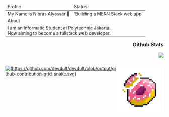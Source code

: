 <table align="left">
    <thead>
        <tr>
            <td>Profile</td>
            <td>Status</td>
        </tr>
    </thead>
    <tbody>
        <tr>
            <td>My Name is Nibras Alyassar 👋</td>
            <td>'Building a MERN Stack web app'</td>
        </tr>
        <tr>
          <td colspan="2">About</td>
        </tr>
        <tr>
            <td colspan="2"> I am an Informatic Student at Polytechnic Jakarta. <br/>
                Now aiming to become a fullstack web developer.
            </td>
        </tr>  
    </tbody>
</table>

<div align="right">
  <h3>Github Stats</h3>
  <img src="https://streak-stats.demolab.com/?user=dev4ult&theme=dark" />
</div>

###

<img align="right" height="150" src="https://github.com/dev4ult/dev4ult/blob/main/animatedDonut2.gif" />

<img align="left" src="https://skillicons.dev/icons?i=react,nodejs,express,mongodb,php,html,css,tailwind,javascript,git,github,mysql,cpp,java&perline=7" />


###

(https://github.com/dev4ult/dev4ult/blob/output/github-contribution-grid-snake.svg)

###
